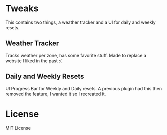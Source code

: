 # Tweaks
This contains two things, a weather tracker and a UI for daily and weekly resets.

## Weather Tracker
Tracks weather per zone, has some favorite stuff. Made to replace a website I liked in the past :(

## Daily and Weekly Resets
UI Progress Bar for Weekly and Daily resets. A previous plugin had this then removed the feature, I wanted it so I recreated it.

# License
MIT License
